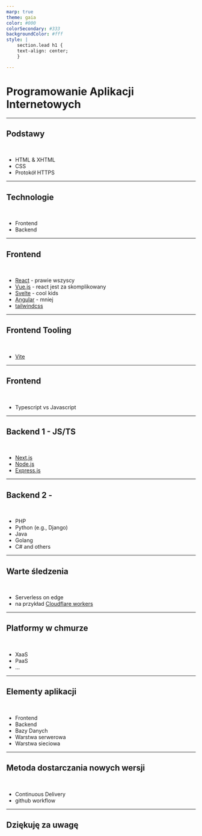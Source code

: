 ```yaml
---
marp: true
theme: gaia
color: #000
colorSecondary: #333
backgroundColor: #fff
style: |
    section.lead h1 {
    text-align: center;
    }

---
```

<!-- _class: lead -->
# Programowanie Aplikacji Internetowych

---
<!-- _class: lead -->
## Podstawy
<br />

- HTML &amp; XHTML
- CSS
- Protokół HTTPS

---
<!-- _class: lead -->
## Technologie
<br />

- Frontend
- Backend

---
<!-- _class: lead -->
## Frontend
<br />

- [React](https://react.dev) - prawie wszyscy
- [Vue.js](https://vuejs.org) - react jest za skomplikowany
- [Svelte](https://svelte.dev) - cool kids 
- [Angular](https://angular.io) - mniej
- [tailwindcss](https://tailwindcss.com)

---
<!-- _class: lead -->
## Frontend Tooling
<br />

- [Vite](https://vitejs.dev)

---
<!-- _class: lead -->
## Frontend
<br />

- Typescript vs Javascript

---
<!-- _class: lead -->
## Backend 1 - JS/TS
<br />

- [Next.js](https://nextjs.org/)
- [Node.js]()
- [Express.js]()

---
<!-- _class: lead -->
## Backend 2 -
<br />

- PHP
- Python (e.g., Django)
- Java
- Golang
- C# and others

---
<!-- _class: lead -->
## Warte śledzenia
<br />

- Serverless on edge
- na przykład [Cloudflare workers](https://www.serverless.com/framework/docs/providers/cloudflare/guide/intro)

---
<!-- _class: lead -->
## Platformy w chmurze
<br />

- XaaS
- PaaS
- ...

---
<!-- _class: lead -->
## Elementy aplikacji
<br />

- Frontend
- Backend
- Bazy Danych
- Warstwa serwerowa
- Warstwa sieciowa

---
<!-- _class: lead -->
## Metoda dostarczania nowych wersji
<br />

- Continuous Delivery
- github workflow

---
<!-- _class: lead -->
## Dziękuję za uwagę
<br />
